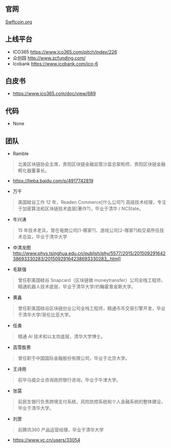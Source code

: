 ## 官网 
[Swftcoin.org](http://www.swftcoin.org/)

## 上线平台
- ICO365 <a href="https://www.ico365.com/pitch/index/226">https://www.ico365.com/pitch/index/226</a>
- 众创园 http://www.zcfunding.com/
- Icobank https://www.icobank.com/ico-6

## 白皮书
- <a href="https://www.ico365.com/doc/view/689">https://www.ico365.com/doc/view/689</a>

## 代码
- None

## 团队
- Ramble
> 北美区块链协会主席，贵阳区块链金融监管沙盒总架构师，贵阳区块链金融孵化器董事长。

 - https://tieba.baidu.com/p/4917742819


- 万千
> 美国硅谷工作 12 年，Readen Commerce[什么公司?] 高级技术经理，专注于加密算法和区块链技术底层[著作?]，毕业于清华 / NCState。


- 牛兴涛
> 15 年技术老兵，曾在电商公司[1-哪家?]、游戏公司[2-哪家?]和交易所任技术总监，毕业于清华大学
 
 - 中清龙图 http://www.phys.tsinghua.edu.cn/publish/phy/5577/2015/20150929164238693330283/20150929164238693330283_.html]

- 毛联强
> 曾任职美国硅谷 Snapcard（区块链做 moneytransfer）公司全栈工程师，精通机器人技术底层，毕业于清华大学/约翰霍普金斯大学。

- 黄鑫
> 曾任职美国硅谷区块链创业公司全栈工程师，精通币币交易引擎开发，毕业于清华大学/哥伦比亚大学。

- 任勇
> 精通 AI 技术和以太坊底层，清华大学博士。

- 高雪胜男
> 曾任职于中国国际金融股份有限公司，毕业于北京大学。

- 王诗雨
> 前毕马威企业咨询政府银行咨询，毕业于牛津大学。

- 张莫
> 前民生银行负责跨境支付系统，风险防控系统和个人金融系统的整体建设，毕业于清华大学。

- 刘罡
> 前腾讯360 产品运营经理，毕业于清华大学

 - https://www.vc.cn/users/33054


